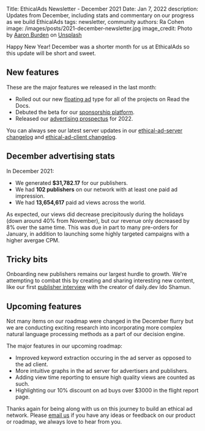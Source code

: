 Title: EthicalAds Newsletter - December 2021
Date: Jan 7, 2022
description: Updates from December, including stats and commentary on our progress as we build EthicalAds
tags: newsletter, community
authors: Ra Cohen
image: /images/posts/2021-december-newsletter.jpg
image_credit: <span>Photo by <a href="https://unsplash.com/@aaronburden?utm_source=unsplash&utm_medium=referral&utm_content=creditCopyText">Aaron Burden</a> on <a href="https://unsplash.com/s/photos/winter?utm_source=unsplash&utm_medium=referral&utm_content=creditCopyText">Unsplash</a></span>

Happy New Year! December was a shorter month for us at EthicalAds so this update will be short and sweet. 

## New features

These are the major features we released in the last month:

* Rolled out our new [floating ad](https://ethical-ad-client.readthedocs.io/en/latest/#placement-style) type for all of the projects on Read the Docs.
* Debuted the beta for our [sponsorship platform](https://www.ethicalads.io/sponsorship-platform/).
* Released our [advertising prospectus](https//www.ethicalads.io/prospectus/ethicalads-advertiser-prospectus.pdf) for 2022.

You can always see our latest server updates in our [ethical-ad-server changelog](https://ethical-ad-server.readthedocs.io/en/latest/developer/changelog.html) and [ethical-ad-client changelog](https://ethical-ad-client.readthedocs.io/en/latest/changelog.html).


## December advertising stats

In December 2021:

* We generated **$31,782.17** for our publishers.
* We had **102 publishers** on our network with at least one paid ad impression.
* We had **13,654,617** paid ad views across the world.

As expected, our views did decrease precipitously during the holidays (down around 40% from November),
but our revenue only decreased by 8% over the same time.
This was due in part to many pre-orders for January, 
in addition to launching some highly targeted campaigns with a higher avergae CPM. 

## Tricky bits

Onboarding new publishers remains our largest hurdle to growth.
We're attempting to combat this by creating and sharing interesting new content,
like our first [publisher interview](https://www.ethicalads.io/blog/2022/01/publisher-spotlight-series-ido-shamun-from-dailydev/) with the creator of daily.dev Ido Shamun.

## Upcoming features

Not many items on our roadmap were changed in the December flurry but 
we are conducting exciting research into incorporating more complex natural language processing methods as a part of our decision engine.

The major features in our upcoming roadmap:

* Improved keyword extraction occuring in the ad server as opposed to the ad client.
* More intuitive graphs in the ad server for advertisers and publishers.
* Adding view time reporting to ensure high quality views are counted as such.
* Highlighting our 10% discount on ad buys over $3000 in the flight report page.



Thanks again for being along with us on this journey to build an ethical ad network.
Please [email us](mailto:ads@ethicalads.io) if you have any ideas or feedback on our product or roadmap,
we always love to hear from you.
